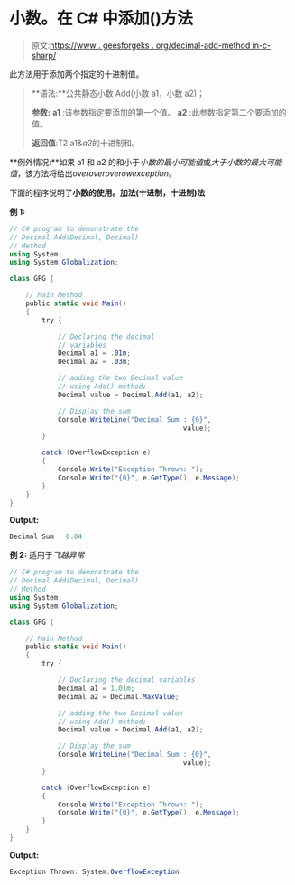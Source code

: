 # 小数。在 C# 中添加()方法

> 原文:[https://www . geesforgeks . org/decimal-add-method in-c-sharp/](https://www.geeksforgeeks.org/decimal-add-method-in-c-sharp/)

此方法用于添加两个指定的十进制值。

> **语法:**公共静态小数 Add(小数 a1，小数 a2)；
> 
> **参数:**
> **a1** :该参数指定要添加的第一个值。
> **a2** :此参数指定第二个要添加的值。
> 
> **返回值**:T2 a1&*a2*的十进制和。

**例外情况:**如果 a1 和 a2 的和小于*小数的最小可能值*或*大于小数的最大可能值*，该方法将给出*overoveroverowexception*。

下面的程序说明了**小数的使用。加法(十进制，十进制)法**

**例 1:**

```cs
// C# program to demonstrate the
// Decimal.Add(Decimal, Decimal) 
// Method
using System;
using System.Globalization;

class GFG {

    // Main Method
    public static void Main()
    {
        try {

            // Declaring the decimal
            // variables
            Decimal a1 = .01m;
            Decimal a2 = .03m;

            // adding the two Decimal value
            // using Add() method;
            Decimal value = Decimal.Add(a1, a2);

            // Display the sum
            Console.WriteLine("Decimal Sum : {0}",
                                           value);
        }

        catch (OverflowException e) 
        {
            Console.Write("Exception Thrown: ");
            Console.Write("{0}", e.GetType(), e.Message);
        }
    }
}
```

**Output:**

```cs
Decimal Sum : 0.04

```

**例 2:** 适用于*飞越异常*

```cs
// C# program to demonstrate the
// Decimal.Add(Decimal, Decimal)
// Method
using System;
using System.Globalization;

class GFG {

    // Main Method
    public static void Main()
    {
        try {

            // Declaring the decimal variables
            Decimal a1 = 1.01m;
            Decimal a2 = Decimal.MaxValue;

            // adding the two Decimal value
            // using Add() method;
            Decimal value = Decimal.Add(a1, a2);

            // Display the sum
            Console.WriteLine("Decimal Sum : {0}",
                                           value);
        }

        catch (OverflowException e) 
        {
            Console.Write("Exception Thrown: ");
            Console.Write("{0}", e.GetType(), e.Message);
        }
    }
}
```

**Output:**

```cs
Exception Thrown: System.OverflowException

```
